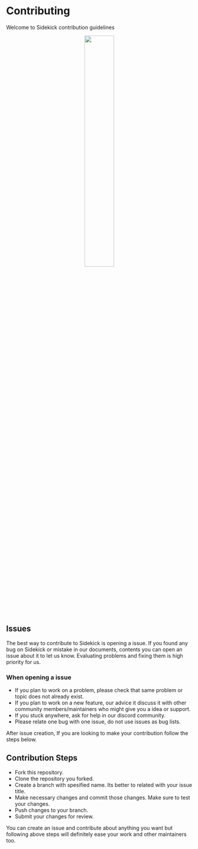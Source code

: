 # Contributing

Welcome to Sidekick contribution guidelines


<p align="center">
  <a href="https://www.runsidekick.com/discord-invitation" target="_blank"><img width="40%" height="40%" src="https://4750167.fs1.hubspotusercontent-na1.net/hubfs/4750167/Sidekick%20OS%20repo/joindiscord.png"></a>
</p>

## Issues

The best way to contribute to Sidekick is opening a issue. If you found any bug on Sidekick or mistake in our documents, contents
you can open an issue about it to let us know. Evaluating problems and fixing them is high priority for us. 

### When opening a issue

- If you plan to work on a problem, please check that same problem or topic does not already exist.
- If you plan to work on a new feature, our advice it discuss it with other community members/maintainers who might give you a idea or support.
- If you stuck anywhere, ask for help in our discord community.
- Please relate one bug with one issue, do not use issues as bug lists. 

After issue creation, If you are looking to make your contribution follow the steps below.

## Contribution Steps

- Fork this repository.
- Clone the repository you forked.
- Create a branch with spesified name. Its better to related with your issue title.
- Make necessary changes and commit those changes. Make sure to test your changes. 
- Push changes to your branch.
- Submit your changes for review.

You can create an issue and contribute about anything you want but following above steps
will definitely ease your work and other maintainers too.
